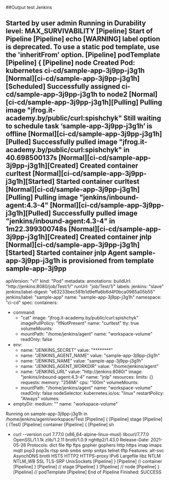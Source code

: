 ##Output test Jenkins

Started by user admin
Running in Durability level: MAX_SURVIVABILITY
[Pipeline] Start of Pipeline
[Pipeline] echo
[WARNING] label option is deprecated. To use a static pod template, use the 'inheritFrom' option.
[Pipeline] podTemplate
[Pipeline] {
[Pipeline] node
Created Pod: kubernetes ci-cd/sample-app-3j9pp-j3g1h
[Normal][ci-cd/sample-app-3j9pp-j3g1h][Scheduled] Successfully assigned ci-cd/sample-app-3j9pp-j3g1h to node2
[Normal][ci-cd/sample-app-3j9pp-j3g1h][Pulling] Pulling image "jfrog.it-academy.by/public/curl:spishchyk"
Still waiting to schedule task
‘sample-app-3j9pp-j3g1h’ is offline
[Normal][ci-cd/sample-app-3j9pp-j3g1h][Pulled] Successfully pulled image "jfrog.it-academy.by/public/curl:spishchyk" in 40.698500137s
[Normal][ci-cd/sample-app-3j9pp-j3g1h][Created] Created container curltest
[Normal][ci-cd/sample-app-3j9pp-j3g1h][Started] Started container curltest
[Normal][ci-cd/sample-app-3j9pp-j3g1h][Pulling] Pulling image "jenkins/inbound-agent:4.3-4"
[Normal][ci-cd/sample-app-3j9pp-j3g1h][Pulled] Successfully pulled image "jenkins/inbound-agent:4.3-4" in 1m22.399300748s
[Normal][ci-cd/sample-app-3j9pp-j3g1h][Created] Created container jnlp
[Normal][ci-cd/sample-app-3j9pp-j3g1h][Started] Started container jnlp
Agent sample-app-3j9pp-j3g1h is provisioned from template sample-app-3j9pp
---
apiVersion: "v1"
kind: "Pod"
metadata:
  annotations:
    buildUrl: "http://jenkins:8080/job/Test/1/"
    runUrl: "job/Test/1/"
  labels:
    jenkins: "slave"
    jenkins/label-digest: "e63233bec581b1d9effa6b6d4f0bca0985a05b55"
    jenkins/label: "sample-app"
  name: "sample-app-3j9pp-j3g1h"
  namespace: "ci-cd"
spec:
  containers:
  - command:
    - "cat"
    image: "jfrog.it-academy.by/public/curl:spishchyk"
    imagePullPolicy: "IfNotPresent"
    name: "curltest"
    tty: true
    volumeMounts:
    - mountPath: "/home/jenkins/agent"
      name: "workspace-volume"
      readOnly: false
  - env:
    - name: "JENKINS_SECRET"
      value: "********"
    - name: "JENKINS_AGENT_NAME"
      value: "sample-app-3j9pp-j3g1h"
    - name: "JENKINS_NAME"
      value: "sample-app-3j9pp-j3g1h"
    - name: "JENKINS_AGENT_WORKDIR"
      value: "/home/jenkins/agent"
    - name: "JENKINS_URL"
      value: "http://jenkins:8080/"
    image: "jenkins/inbound-agent:4.3-4"
    name: "jnlp"
    resources:
      limits: {}
      requests:
        memory: "256Mi"
        cpu: "100m"
    volumeMounts:
    - mountPath: "/home/jenkins/agent"
      name: "workspace-volume"
      readOnly: false
  nodeSelector:
    kubernetes.io/os: "linux"
  restartPolicy: "Always"
  volumes:
  - emptyDir:
      medium: ""
    name: "workspace-volume"

Running on sample-app-3j9pp-j3g1h in /home/jenkins/agent/workspace/Test
[Pipeline] {
[Pipeline] stage
[Pipeline] { (Test)
[Pipeline] container
[Pipeline] {
[Pipeline] sh
+ curl --version
curl 7.77.0 (x86_64-alpine-linux-musl) libcurl/7.77.0 OpenSSL/1.1.1k zlib/1.2.11 brotli/1.0.9 nghttp2/1.43.0
Release-Date: 2021-05-26
Protocols: dict file ftp ftps gopher gophers http https imap imaps mqtt pop3 pop3s rtsp smb smbs smtp smtps telnet tftp 
Features: alt-svc AsynchDNS brotli HSTS HTTP2 HTTPS-proxy IPv6 Largefile libz NTLM NTLM_WB SSL TLS-SRP UnixSockets
[Pipeline] }
[Pipeline] // container
[Pipeline] }
[Pipeline] // stage
[Pipeline] }
[Pipeline] // node
[Pipeline] }
[Pipeline] // podTemplate
[Pipeline] End of Pipeline
Finished: SUCCESS